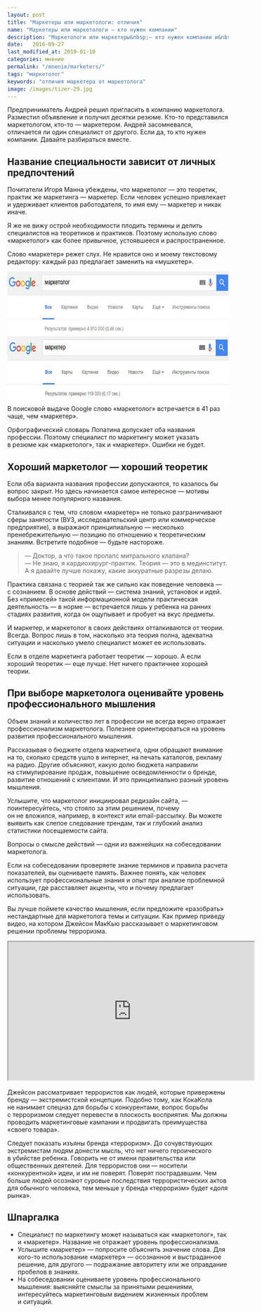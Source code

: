 ```yaml
---
layout: post
title: "Маркетеры или маркетологи: отличия"
name: "Маркетеры или маркетологи — кто нужен компании"
description: "Маркетологи или маркетеры&nbsp;— кто нужен компании и&nbsp;на&nbsp;что обратить внимание при выборе сильного специалиста по&nbsp;маркетингу."
date:   2016-09-27
last_modified_at: 2019-01-10
categories: мнение
permalink: "/mnenie/marketers/"
tags: "маркетолог"
keywords: "отличия маркетера от маркетолога"
image: /images/tizer-29.jpg
---
```


<p>Предприниматель Андрей решил пригласить в&nbsp;компанию маркетолога. Разместил объявление и&nbsp;получил десятки резюме. Кто-то представился маркетологом, кто-то&nbsp;— маркетером. Андрей засомневался, отличается&nbsp;ли один специалист от&nbsp;другого. Если&nbsp;да, то&nbsp;кто нужен компании. Давайте разбираться вместе.</p><!--more-->
<h2>Название специальности зависит от&nbsp;личных предпочтений</h2>
<p>Почитатели Игоря Манна убеждены, что маркетолог&nbsp;— это теоретик, практик&nbsp;же маркетинга&nbsp;— маркетер. Если человек успешно привлекает и&nbsp;удерживает клиентов работодателя, то&nbsp;имя ему&nbsp;— маркетер и&nbsp;никак иначе.</p>
<p>Я&nbsp;же не&nbsp;вижу острой необходимости плодить термины и&nbsp;делить специалистов на&nbsp;теоретиков и&nbsp;практиков. Поэтому использую слово «маркетолог» как более привычное, устоявшееся и&nbsp;распространенное.</p>
<p>Слово «маркетер» режет слух. Не&nbsp;нравится оно и&nbsp;моему текстовому редактору: каждый раз предлагает заменить на&nbsp;«мушкетер».</p>
<div class="wtf1"><img src="/images/marketer1.jpg" alt="в поисковой выдаче Google слово «маркетолог» встречается в 41 раз чаще, чем «маркетер»" width="695" height="301" class="img-responsive" /> <br />
В&nbsp;поисковой выдаче Google слово «маркетолог» встречается в&nbsp;41&nbsp;раз чаще, чем «маркетер».</div>
<p>Орфографический словарь Лопатина допускает оба названия профессии. Поэтому специалист по&nbsp;маркетингу может указать в&nbsp;резюме как «маркетолог», так и&nbsp;«маркетер». Ошибки не&nbsp;будет.</p>
<h2>Хороший маркетолог&nbsp;— хороший теоретик</h2>
<p>Если оба варианта названия профессии допускаются, то&nbsp;казалось&nbsp;бы вопрос закрыт. Но&nbsp;здесь начинается самое интересное&nbsp;— мотивы выбора менее популярного названия.</p>
<p>Сталкивался с&nbsp;тем, что словом «маркетер» не&nbsp;только разграничивают сферы занятости (ВУЗ, исследовательский центр или коммерческое предприятие), а&nbsp;выражают принципиальную&nbsp;— несколько пренебрежительную&nbsp;— позицию по&nbsp;отношению к&nbsp;теоретическим знаниям. Встретите подобное&nbsp;— будьте настороже.</p>
<blockquote>
	<p>—&nbsp;Доктор, а&nbsp;что такое пролапс митрального клапана?<br/>
 —&nbsp;Не&nbsp;знаю, я&nbsp;кардиохирург-практик. Теория&nbsp;— это в&nbsp;мединститут. А&nbsp;я&nbsp;давайте лучше покажу, какие аккуратные разрезы делаю.
	</p>
 </blockquote>
<p>Практика связана с&nbsp;теорией так&nbsp;же сильно как поведение человека&nbsp;— с&nbsp;сознанием. В&nbsp;основе действий&nbsp;— система знаний, установок и&nbsp;идей. Без «примесей» такой информационной модели практическая деятельность&nbsp;— в&nbsp;норме&nbsp;— встречается лишь у&nbsp;ребенка на&nbsp;ранних стадиях развития, когда он&nbsp;ощупывает и&nbsp;пробует на&nbsp;вкус предметы.</p>
<p>И&nbsp;маркетер, и&nbsp;маркетолог в&nbsp;своих действиях отталкиваются от&nbsp;теории. Всегда. Вопрос лишь в&nbsp;том, насколько эта теория полна, адекватна ситуации и&nbsp;насколько умело специалист может ее&nbsp;использовать.</p>
<p>Если в&nbsp;отделе маркетинга работает теоретик&nbsp;— хорошо. А&nbsp;если хороший теоретик&nbsp;— еще лучше. Нет ничего практичнее хорошей теории.</p>
<h2>При выборе маркетолога оценивайте уровень профессионального мышления</h2>
<p>Объем знаний и&nbsp;количество лет в&nbsp;профессии не&nbsp;всегда верно отражает профессионализм маркетолога. Полезнее ориентироваться на&nbsp;уровень развития профессионального мышления.</p>
<p>Рассказывая о&nbsp;бюджете отдела маркетинга, одни обращают внимание на&nbsp;то, сколько средств ушло в&nbsp;интернет, на&nbsp;печать каталогов, рекламу на&nbsp;радио. Другие объясняют, какую долю бюджета направили на&nbsp;стимулирование продаж, повышение осведомленности о&nbsp;бренде, развитие отношений с&nbsp;клиентами. И&nbsp;это принципиально разный уровень мышления.</p>
<p>Услышите, что маркетолог инициировал редизайн сайта,&nbsp;— поинтересуйтесь, что стояло за&nbsp;этим решением, почему он&nbsp;не&nbsp;вложился, например, в&nbsp;контекст или email-рассылку. Вы&nbsp;можете выявить как слепое следование трендам, так и&nbsp;глубокий анализ статистики посещаемости сайта.</p>
<div class="hip">Вопросы о&nbsp;смысле действий&nbsp;— одни из&nbsp;важнейших на&nbsp;собеседовании маркетолога.</div>
<p>Если на&nbsp;собеседовании проверяете знание терминов и&nbsp;правила расчета показателей, вы&nbsp;оцениваете память. Важнее понять, как человек использует профессиональные знания и&nbsp;опыт при анализе проблемной ситуации, где расставляет акценты, что и&nbsp;почему предлагает использовать.</p>
<p>Вы&nbsp;лучше поймете качество мышления, если предложите «разобрать» нестандартные для маркетолога темы и&nbsp;ситуации. Как пример приведу видео, на&nbsp;котором Джейсон МакКью рассказывает о&nbsp;маркетинговом решении проблемы терроризма.</p>
<div class="video"><iframe width="560" height="315" src="https://www.youtube.com/embed/3F2jACWwKdU" allow="autoplay; encrypted-media" allowfullscreen></iframe></div>
<p>Джейсон рассматривает террористов как людей, которые привержены бренду&nbsp;— экстремистской концепции. Подобно тому, как КокаКола не&nbsp;нанимает спецназ для борьбы с&nbsp;конкурентами, вопрос борьбы с&nbsp;терроризмом следует перевести в&nbsp;плоскость восприятия. Мы&nbsp;должны проводить маркетинговые кампании и&nbsp;продвигать преимущества «своего товара».</p>
<p>Следует показать изъяны бренда «терроризм». До&nbsp;сочувствующих экстремистам людям донести мысль, что нет ничего героического в&nbsp;убийстве ребенка. Говорить не&nbsp;от&nbsp;имени правительства или общественных деятелей. Для террористов они&nbsp;— носители «конкурентной» идеи, и&nbsp;им&nbsp;не&nbsp;поверят. Поверят пострадавшим. Чем больше людей осознают суровые последствия террористических актов для обычного человека, тем меньше у&nbsp;бренда «терроризм» будет «доля рынка».</p>
<div class="markedfield">
<h2>Шпаргалка</h2>
<ul>
	<li>Специалист по&nbsp;маркетингу может называться как «маркетолог», так и&nbsp;«маркетер». Название не&nbsp;отражает уровень профессионализма.</li>
	<li>Услышите «маркетер»&nbsp;— попросите объяснить значение слова. Для кого-то использование «маркетер»&nbsp;— осознанное и&nbsp;выстраданное решение, для другого&nbsp;— подражание авторитету или&nbsp;же оправдание пробелов в&nbsp;знаниях.</li>
	<li>На&nbsp;собеседовании оцениваете уровень профессионального мышления: выясняйте смыслы за&nbsp;принятыми решениями, интересуйтесь маркетинговым видением жизненных проблем и&nbsp;ситуаций.</li>
 </ul>
 </div>
